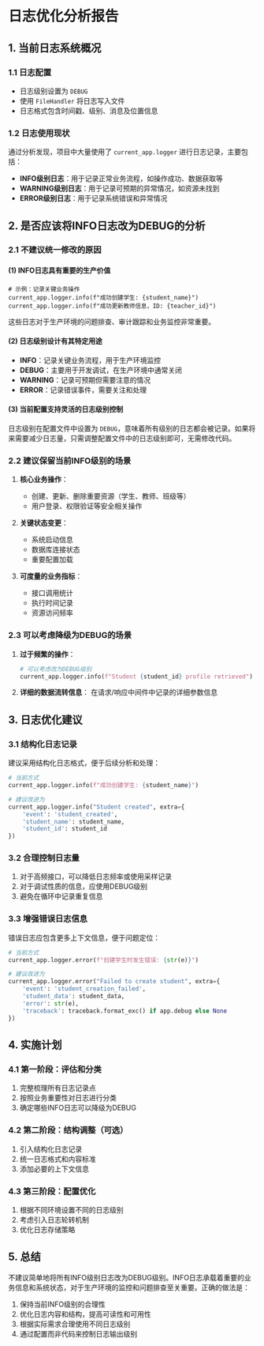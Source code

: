 # 日志优化分析报告

## 1. 当前日志系统概况

### 1.1 日志配置
- 日志级别设置为 `DEBUG`
- 使用 `FileHandler` 将日志写入文件
- 日志格式包含时间戳、级别、消息及位置信息

### 1.2 日志使用现状
通过分析发现，项目中大量使用了 `current_app.logger` 进行日志记录，主要包括：
- **INFO级别日志**：用于记录正常业务流程，如操作成功、数据获取等
- **WARNING级别日志**：用于记录可预期的异常情况，如资源未找到
- **ERROR级别日志**：用于记录系统错误和异常情况

## 2. 是否应该将INFO日志改为DEBUG的分析

### 2.1 不建议统一修改的原因

#### (1) INFO日志具有重要的生产价值
```
# 示例：记录关键业务操作
current_app.logger.info(f"成功创建学生: {student_name}")
current_app.logger.info(f"成功更新教师信息，ID: {teacher_id}")
```
这些日志对于生产环境的问题排查、审计跟踪和业务监控非常重要。

#### (2) 日志级别设计有其特定用途
- **INFO**：记录关键业务流程，用于生产环境监控
- **DEBUG**：主要用于开发调试，在生产环境中通常关闭
- **WARNING**：记录可预期但需要注意的情况
- **ERROR**：记录错误事件，需要关注和处理

#### (3) 当前配置支持灵活的日志级别控制
日志级别在配置文件中设置为 `DEBUG`，意味着所有级别的日志都会被记录。如果将来需要减少日志量，只需调整配置文件中的日志级别即可，无需修改代码。

### 2.2 建议保留当前INFO级别的场景

1. **核心业务操作**：
   - 创建、更新、删除重要资源（学生、教师、班级等）
   - 用户登录、权限验证等安全相关操作

2. **关键状态变更**：
   - 系统启动信息
   - 数据库连接状态
   - 重要配置加载

3. **可度量的业务指标**：
   - 接口调用统计
   - 执行时间记录
   - 资源访问频率

### 2.3 可以考虑降级为DEBUG的场景

1. **过于频繁的操作**：
   ```python
   # 可以考虑改为DEBUG级别
   current_app.logger.info(f"Student {student_id} profile retrieved")
   ```

2. **详细的数据流转信息**：
   在请求/响应中间件中记录的详细参数信息

## 3. 日志优化建议

### 3.1 结构化日志记录
建议采用结构化日志格式，便于后续分析和处理：

```python
# 当前方式
current_app.logger.info(f"成功创建学生: {student_name}")

# 建议改进为
current_app.logger.info("Student created", extra={
    'event': 'student_created',
    'student_name': student_name,
    'student_id': student_id
})
```

### 3.2 合理控制日志量
1. 对于高频接口，可以降低日志频率或使用采样记录
2. 对于调试性质的信息，应使用DEBUG级别
3. 避免在循环中记录重复信息

### 3.3 增强错误日志信息
错误日志应包含更多上下文信息，便于问题定位：

```python
# 当前方式
current_app.logger.error(f"创建学生时发生错误: {str(e)}")

# 建议改进为
current_app.logger.error("Failed to create student", extra={
    'event': 'student_creation_failed',
    'student_data': student_data,
    'error': str(e),
    'traceback': traceback.format_exc() if app.debug else None
})
```

## 4. 实施计划

### 4.1 第一阶段：评估和分类
1. 完整梳理所有日志记录点
2. 按照业务重要性对日志进行分类
3. 确定哪些INFO日志可以降级为DEBUG

### 4.2 第二阶段：结构调整（可选）
1. 引入结构化日志记录
2. 统一日志格式和内容标准
3. 添加必要的上下文信息

### 4.3 第三阶段：配置优化
1. 根据不同环境设置不同的日志级别
2. 考虑引入日志轮转机制
3. 优化日志存储策略

## 5. 总结

不建议简单地将所有INFO级别日志改为DEBUG级别。INFO日志承载着重要的业务信息和系统状态，对于生产环境的监控和问题排查至关重要。正确的做法是：

1. 保持当前INFO级别的合理性
2. 优化日志内容和结构，提高可读性和可用性
3. 根据实际需求合理使用不同日志级别
4. 通过配置而非代码来控制日志输出级别